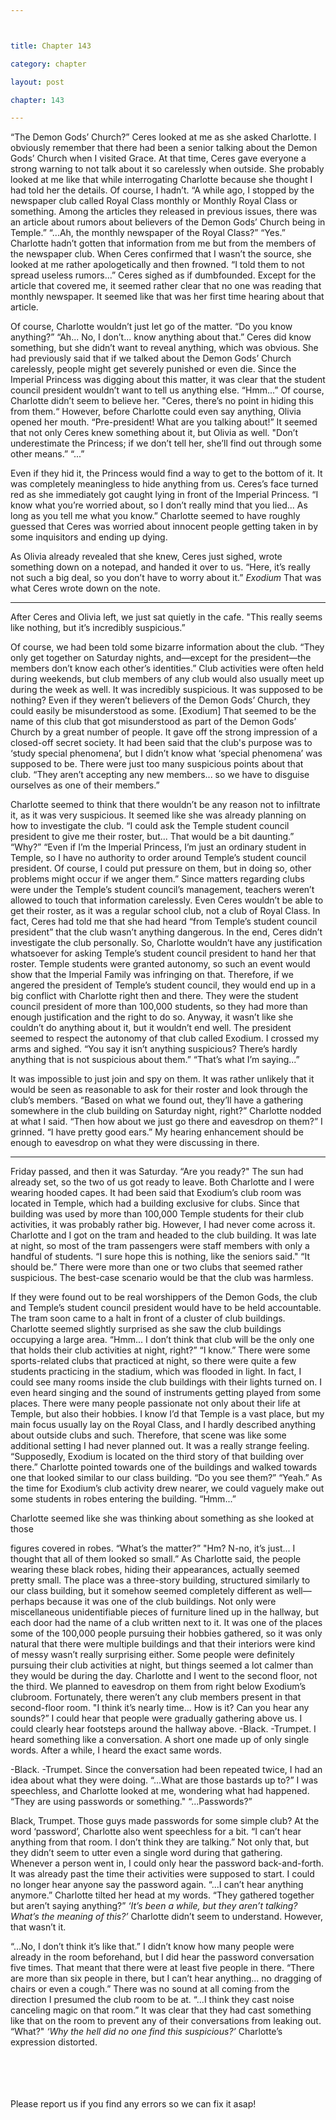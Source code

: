 ```yaml
---



title: Chapter 143

category: chapter

layout: post

chapter: 143

---
```


“The Demon Gods’ Church?”
Ceres looked at me as she asked Charlotte.
I obviously remember that there had been a senior talking about the Demon Gods’
Church when I visited Grace. At that time, Ceres gave everyone a strong warning to
not talk about it so carelessly when outside.
She probably looked at me like that while interrogating Charlotte because she
thought I had told her the details.
Of course, I hadn’t.
“A while ago, I stopped by the newspaper club called Royal Class monthly or Monthly
Royal Class or something. Among the articles they released in previous issues, there
was an article about rumors about believers of the Demon Gods’ Church being in
Temple.”
“...Ah, the monthly newspaper of the Royal Class?”
“Yes.”
Charlotte hadn’t gotten that information from me but from the members of the
newspaper club.
When Ceres confirmed that I wasn’t the source, she looked at me rather
apologetically and then frowned.
“I told them to not spread useless rumors...”
Ceres sighed as if dumbfounded.
Except for the article that covered me, it seemed rather clear that no one was reading
that monthly newspaper. It seemed like that was her first time hearing about that
article.

Of course, Charlotte wouldn’t just let go of the matter.
“Do you know anything?”
“Ah... No, I don’t... know anything about that.”
Ceres did know something, but she didn’t want to reveal anything, which was
obvious. She had previously said that if we talked about the Demon Gods’ Church
carelessly, people might get severely punished or even die.
Since the Imperial Princess was digging about this matter, it was clear that the
student council president wouldn’t want to tell us anything else.
“Hmm...”
Of course, Charlotte didn’t seem to believe her.
"Ceres, there’s no point in hiding this from them.“
However, before Charlotte could even say anything, Olivia opened her mouth.
“Pre-president! What are you talking about!”
It seemed that not only Ceres knew something about it, but Olivia as well.
"Don’t underestimate the Princess; if we don’t tell her, she’ll find out through some
other means.”
“...”

Even if they hid it, the Princess would find a way to get to the bottom of it. It was
completely meaningless to hide anything from us. Ceres’s face turned red as she
immediately got caught lying in front of the Imperial Princess.
“I know what you’re worried about, so I don’t really mind that you lied... As long as
you tell me what you know.”
Charlotte seemed to have roughly guessed that Ceres was worried about innocent
people getting taken in by some inquisitors and ending up dying.

As Olivia already revealed that she knew, Ceres just sighed, wrote something down
on a notepad, and handed it over to us.
“Here, it’s really not such a big deal, so you don’t have to worry about it.”
*Exodium*
That was what Ceres wrote down on the note.
* * *

After Ceres and Olivia left, we just sat quietly in the cafe.
"This really seems like nothing, but it’s incredibly suspicious.”

Of course, we had been told some bizarre information about the club.
“They only get together on Saturday nights, and—except for the president—the
members don’t know each other’s identities.”
Club activities were often held during weekends, but club members of any club
would also usually meet up during the week as well.
It was incredibly suspicious. It was supposed to be nothing? Even if they weren’t
believers of the Demon Gods’ Church, they could easily be misunderstood as some.
[Exodium]
That seemed to be the name of this club that got misunderstood as part of the
Demon Gods’ Church by a great number of people.
It gave off the strong impression of a closed-off secret society.
It had been said that the club's purpose was to ‘study special phenomena’, but I
didn’t know what ‘special phenomena’ was supposed to be.
There were just too many suspicious points about that club.
“They aren’t accepting any new members... so we have to disguise ourselves as one
of their members.”

Charlotte seemed to think that there wouldn’t be any reason not to infiltrate it, as it
was very suspicious. It seemed like she was already planning on how to investigate
the club.
“I could ask the Temple student council president to give me their roster, but... That
would be a bit daunting.”
“Why?”
“Even if I’m the Imperial Princess, I’m just an ordinary student in Temple, so I have
no authority to order around Temple’s student council president. Of course, I could
put pressure on them, but in doing so, other problems might occur if we anger them.”
Since matters regarding clubs were under the Temple’s student council’s
management, teachers weren’t allowed to touch that information carelessly. Even
Ceres wouldn’t be able to get their roster, as it was a regular school club, not a club of
Royal Class.
In fact, Ceres had told me that she had heard “from Temple’s student council
president” that the club wasn’t anything dangerous. In the end, Ceres didn’t
investigate the club personally.
So, Charlotte wouldn’t have any justification whatsoever for asking Temple’s student
council president to hand her that roster. Temple students were granted autonomy,
so such an event would show that the Imperial Family was infringing on that.
Therefore, if we angered the president of Temple’s student council, they would end
up in a big conflict with Charlotte right then and there. They were the student
council president of more than 100,000 students, so they had more than enough
justification and the right to do so.
Anyway, it wasn’t like she couldn’t do anything about it, but it wouldn’t end well. The
president seemed to respect the autonomy of that club called Exodium.
I crossed my arms and sighed.
“You say it isn’t anything suspicious? There’s hardly anything that is not suspicious
about them.”
“That’s what I’m saying...”

It was impossible to just join and spy on them. It was rather unlikely that it would be
seen as reasonable to ask for their roster and look through the club’s members.
“Based on what we found out, they’ll have a gathering somewhere in the club
building on Saturday night, right?”
Charlotte nodded at what I said.
“Then how about we just go there and eavesdrop on them?”
I grinned.
“I have pretty good ears.”
My hearing enhancement should be enough to eavesdrop on what they were
discussing in there.

* * *
Friday passed, and then it was Saturday.
“Are you ready?"
The sun had already set, so the two of us got ready to leave. Both Charlotte and I
were wearing hooded capes.
It had been said that Exodium’s club room was located in Temple, which had a
building exclusive for clubs. Since that building was used by more than 100,000
Temple students for their club activities, it was probably rather big. However, I had
never come across it.
Charlotte and I got on the tram and headed to the club building. It was late at night,
so most of the tram passengers were staff members with only a handful of students.
“I sure hope this is nothing, like the seniors said."
“It should be.”
There were more than one or two clubs that seemed rather suspicious. The best-case
scenario would be that the club was harmless.

If they were found out to be real worshippers of the Demon Gods, the club and
Temple’s student council president would have to be held accountable.
The tram soon came to a halt in front of a cluster of club buildings. Charlotte seemed
slightly surprised as she saw the club buildings occupying a large area.
“Hmm... I don’t think that club will be the only one that holds their club activities at
night, right?”
“I know.”
There were some sports-related clubs that practiced at night, so there were quite a
few students practicing in the stadium, which was flooded in light.
In fact, I could see many rooms inside the club buildings with their lights turned on. I
even heard singing and the sound of instruments getting played from some places.
There were many people passionate not only about their life at Temple, but also their
hobbies. I know I’d that Temple is a vast place, but my main focus usually lay on the
Royal Class, and I hardly described anything about outside clubs and such.
Therefore, that scene was like some additional setting I had never planned out.
It was a really strange feeling.
“Supposedly, Exodium is located on the third story of that building over there.”
Charlotte pointed towards one of the buildings and walked towards one that looked
similar to our class building.
“Do you see them?”
“Yeah.”
As the time for Exodium’s club activity drew nearer, we could vaguely make out some
students in robes entering the building.
“Hmm...”

Charlotte seemed like she was thinking about something as she looked at those

figures covered in robes.
“What’s the matter?”
"Hm? N-no, it’s just... I thought that all of them looked so small.”
As Charlotte said, the people wearing these black robes, hiding their appearances,
actually seemed pretty small.
The place was a three-story building, structured similarly to our class building, but it
somehow seemed completely different as well—perhaps because it was one of the
club buildings. Not only were miscellaneous unidentifiable pieces of furniture lined
up in the hallway, but each door had the name of a club written next to it.
It was one of the places some of the 100,000 people pursuing their hobbies gathered,
so it was only natural that there were multiple buildings and that their interiors
were kind of messy wasn’t really surprising either. Some people were definitely
pursuing their club activities at night, but things seemed a lot calmer than they
would be during the day.
Charlotte and I went to the second floor, not the third.
We planned to eavesdrop on them from right below Exodium’s clubroom.
Fortunately, there weren’t any club members present in that second-floor room.
"I think it’s nearly time... How is it? Can you hear any sounds?”
I could hear that people were gradually gathering above us. I could clearly hear
footsteps around the hallway above.
-Black.
-Trumpet.
I heard something like a conversation.
A short one made up of only single words.
After a while, I heard the exact same words.

-Black.
-Trumpet.
Since the conversation had been repeated twice, I had an idea about what they were
doing.
“...What are those bastards up to?”
I was speechless, and Charlotte looked at me, wondering what had happened.
“They are using passwords or something."
“...Passwords?”

Black, Trumpet.
Those guys made passwords for some simple club?
At the word ‘password’, Charlotte also went speechless for a bit.
“I can’t hear anything from that room. I don’t think they are talking.”
Not only that, but they didn’t seem to utter even a single word during that gathering.
Whenever a person went in, I could only hear the password back-and-forth.
It was already past the time their activities were supposed to start. I could no longer
hear anyone say the password again.
“...I can’t hear anything anymore.”
Charlotte tilted her head at my words.
“They gathered together but aren’t saying anything?”
*‘It’s been a while, but they aren’t talking? What’s the meaning of this?’*
Charlotte didn’t seem to understand.
However, that wasn’t it.

“...No, I don’t think it’s like that.”
I didn’t know how many people were already in the room beforehand, but I did hear
the password conversation five times.
That meant that there were at least five people in there.
“There are more than six people in there, but I can’t hear anything... no dragging of
chairs or even a cough.”
There was no sound at all coming from the direction I presumed the club room to be
at.
“...I think they cast noise canceling magic on that room.”
It was clear that they had cast something like that on the room to prevent any of
their conversations from leaking out.
“What?"
*‘Why the hell did no one find this suspicious?’*
Charlotte’s expression distorted.

<br><br><br><br>
Please report us if you find any errors so we can fix it asap!